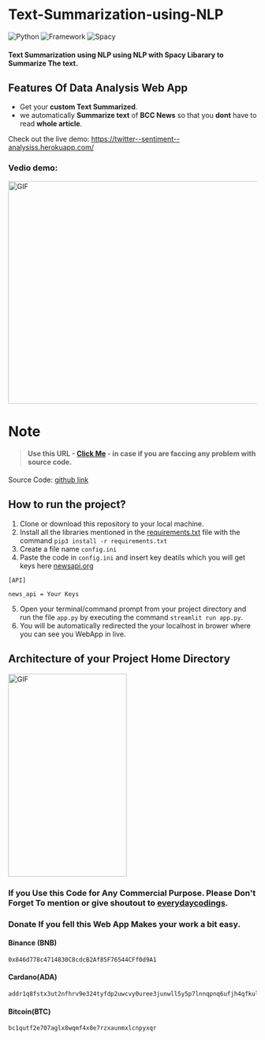 # Text-Summarization-using-NLP

![Python](https://img.shields.io/badge/Python-3.8-blueviolet)
![Framework](https://img.shields.io/badge/Framework-sreamlit-red)
![Spacy](https://img.shields.io/badge/Framework-sreamlit-blue)


#### **Text Summarization using NLP**  using NLP with Spacy Libarary to Summarize The text. 


## Features Of Data Analysis Web App
- Get your **custom Text Summarized**.
- we automatically **Summarize text** of **BCC News** so that you **dont** have to read **whole article**.



Check out the live demo: https://twitter--sentiment--analysiss.herokuapp.com/

### Vedio demo:
<p><img  alt="GIF" src="https://github.com/everydaycodings/Twitter-Sentimental-Analysis-WebApp/blob/master/presentation/demo.gif" width="800" height="450" /></p>

# Note

> #### Use this URL - [Click Me](https://github.com/everydaycodings/Text-Summarization-using-NLP/issues/new) - in case if you are faccing any problem with source code.



Source Code: [github link](https://github.com/everydaycodings/Text-Summarization-using-NLP)


## How to run the project?

1. Clone or download this repository to your local machine.
2. Install all the libraries mentioned in the [requirements.txt](https://github.com/everydaycodings/Text-Summarization-using-NLP/blob/master/requirements.txt) file with the command `pip3 install -r requirements.txt`
3. Create a file name `config.ini`
4. Paste the code in `config.ini` and insert key deatils which you will get keys here [newsapi.org](https://newsapi.org/)
```
[API]

news_api = Your Keys

```
5. Open your terminal/command prompt from your project directory and run the file `app.py` by executing the command `streamlit run app.py`.
6. You will be automatically redirected the your localhost in brower where you can see you WebApp in live.

## Architecture of your Project Home Directory
<p><img  alt="GIF" src="https://github.com/everydaycodings/Twitter-Sentimental-Analysis-WebApp/blob/master/presentation/pic1.png" width="240" height="410" /></p>


### If you Use this Code for Any Commercial Purpose. Please Don't Forget To mention or give shoutout to [everydaycodings](https://github.com/everydaycodings).

### Donate If you fell this Web App Makes your work a bit easy.

#### Binance (BNB)
```
0x846d778c4714830C8cdcB2Af85F76544CFf0d9A1
```
#### Cardano(ADA)
```
addr1q8fstx3ut2nfhrv9e324tyfdp2uwcvy0uree3junwll5y5p7lnnqpnq6ufjh4qfkul9tvx49udsnyq7vmst6huvngyss72e63v
```

#### Bitcoin(BTC)
```
bc1qutf2e707aglx8wqmf4x8e7rzxaunmxlcnpyxqr
```